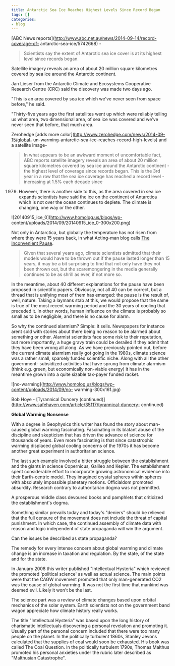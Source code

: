 ```yaml
---
title: Antarctic Sea Ice Reaches Highest Levels Since Record Began
tags: []
categories:
- blog
---
```

[ABC News reports](http://www.abc.net.au/news/2014-09-14/record-coverage-of-
antarctic-sea-ice/5742668) \-
<!--more-->

> Scientists say the extent of Antarctic sea ice cover is at its highest level
since records began.

Satellite imagery reveals an area of about 20 million square kilometres
covered by sea ice around the Antarctic continent.

Jan Lieser from the Antarctic Climate and Ecosystems Cooperative Research
Centre (CRC) said the discovery was made two days ago.

"This is an area covered by sea ice which we've never seen from space before,"
he said.

"Thirty-five years ago the first satellites went up which were reliably
telling us what area, two dimensional area, of sea ice was covered and we've
never seen that before, that much area.

Zerohedge [adds more color](http://www.zerohedge.com/news/2014-09-15/global-
un-warming-antarctic-sea-ice-reaches-record-high-levels) and a satellite
image-

> In what appears to be an awkward moment of uncomfortable fact, ABC reports
satellite imagery reveals an area of about 20 million square kilometres
covered by sea ice around the Antarctic continent - the highest level of
coverage since records began. This is the 3rd year in a row that the sea ice
coverage has reached a record level - increasing at 1.5% each decade since
1979. However, there is another side to this, as the area covered in sea ice
expands scientists have said the ice on the continent of Antarctica which is
not over the ocean continues to deplete. The climate is changing, one way or
the other.

![20140915_ice_0](http://www.homolog.us/blogs/wp-
content/uploads/2014/09/20140915_ice_0-300x200.png)

Not only in Antarctica, but globally the temperature has not risen from where
they were 15 years back, in what Acting-man blog calls [The Inconvenient
Pause](http://www.acting-man.com/?p=32793).

> Given that several years ago, climate scientists admitted that their models
would have to be thrown out if the pause lasted longer than 15 years, it may
be a bit surprising to find that not only have they not been thrown out, but
the scaremongering in the media generally continues to be as shrill as ever,
if not more so.

In the meantime, about 40 different explanations for the pause have been
proposed in scientific papers. Obviously, not all 40 can be correct, but a
thread that is unifying most of them has emerged: the pause is the result of,
well, nature. Taking a laymans stab at this, we would propose that the same is
true of the most recent warming period and the 30 years of cooling that
preceded it. In other words, human influence on the climate is probably so
small as to be negligible, and there is no cause for alarm.

So why the continued alarmism? Simple: it sells. Newspapers for instance arent
sold with stories about there being no reason to be alarmed about something or
other. Alarmist scientists face some risk to their reputation, but more
importantly, a huge gravy train could be derailed if they admit that they have
been wrong all along. As we have previously pointed out, before the current
climate alarmism really got going in the 1980s, climate science was a rather
small, sparsely funded scientific niche. Along with all the other government-
subsidized activities that have sprung from climate alarmism (think e.g.
green, but economically non-viable energy) it has in the meantime grown into a
quite sizable tax-payer funded racket.

![no-warming](http://www.homolog.us/blogs/wp-content/uploads/2014/09/no-
warming-300x161.jpg)

Bob Hoye - [Tyrannical Duncery
(continued)](http://www.safehaven.com/article/35117/tyrannical-duncery-
continued)

>

**Global Warming Nonsense**

With a degree in Geophysics this writer has found the story about man-caused
global warming fascinating. Fascinating in its blatant abuse of the discipline
and skepticism that has driven the advance of science for thousands of years.
Even more fascinating is that since catastrophic warming displaced global
cooling concerns of the 1970s it has become another great experiment in
authoritarian science.

The last such example involved a bitter struggle between the establishment and
the giants in science Copernicus, Galileo and Kepler. The establishment spent
considerable effort to incorporate growing astronomical evidence into their
Earth-centric model. They imagined crystal spheres within spheres with
absolutely impossible planetary motions. Officialdom promoted absurdity.
Research contrary to authoritarian dogma was not permitted.

A prosperous middle class devoured books and pamphlets that criticized the
establishment's dogma.

Something similar prevails today and today's "deniers" should be relieved that
the full censure of the movement does not include the threat of capital
punishment. In which case, the continued assembly of climate data with reason
and logic independent of state propaganda will win the argument.

Can the issues be described as state propaganda?

The remedy for every intense concern about global warming and climate change
is an increase in taxation and regulation. By the state, of the state and for
the state.

In January 2008 this writer published "Intellectual Hysteria" which reviewed
the promoted 'political science' as well as actual science. The main points
were that the CAGW movement promoted that only man-generated CO2 was the cause
of global warming. It was not the first time that mankind was deemed evil.
Likely it won't be the last.

The science part was a review of climate changes based upon orbital mechanics
of the solar system. Earth scientists not on the government band wagon
appreciate how climate history really works.

The title "Intellectual Hysteria" was based upon the long history of
charismatic intellectuals discovering a personal revelation and promoting it.
Usually part of the personal concern included that there were too many people
on the planet. In the politically turbulent 1860s, Stanley Jevons calculated
that the supplies of coal would soon be exhausted. His book was called The
Coal Question. In the politically turbulent 1790s, Thomas Malthus promoted his
personal anxieties under the rubric later described as "Malthusian
Catastrophe".

